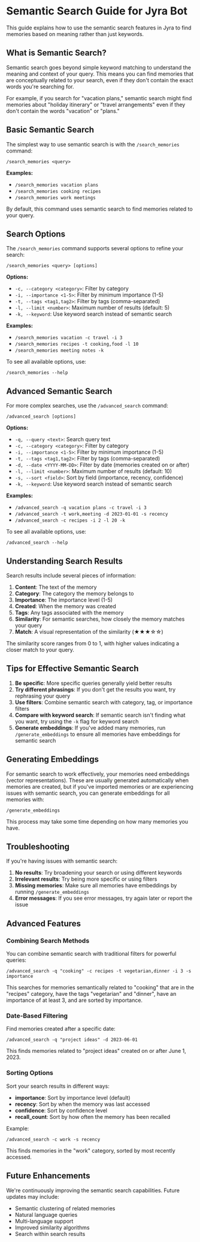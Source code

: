 # Semantic Search Guide for Jyra Bot

This guide explains how to use the semantic search features in Jyra to find memories based on meaning rather than just keywords.

## What is Semantic Search?

Semantic search goes beyond simple keyword matching to understand the meaning and context of your query. This means you can find memories that are conceptually related to your search, even if they don't contain the exact words you're searching for.

For example, if you search for "vacation plans," semantic search might find memories about "holiday itinerary" or "travel arrangements" even if they don't contain the words "vacation" or "plans."

## Basic Semantic Search

The simplest way to use semantic search is with the `/search_memories` command:

```
/search_memories <query>
```

**Examples:**
- `/search_memories vacation plans`
- `/search_memories cooking recipes`
- `/search_memories work meetings`

By default, this command uses semantic search to find memories related to your query.

## Search Options

The `/search_memories` command supports several options to refine your search:

```
/search_memories <query> [options]
```

**Options:**
- `-c, --category <category>`: Filter by category
- `-i, --importance <1-5>`: Filter by minimum importance (1-5)
- `-t, --tags <tag1,tag2>`: Filter by tags (comma-separated)
- `-l, --limit <number>`: Maximum number of results (default: 5)
- `-k, --keyword`: Use keyword search instead of semantic search

**Examples:**
- `/search_memories vacation -c travel -i 3`
- `/search_memories recipes -t cooking,food -l 10`
- `/search_memories meeting notes -k`

To see all available options, use:
```
/search_memories --help
```

## Advanced Semantic Search

For more complex searches, use the `/advanced_search` command:

```
/advanced_search [options]
```

**Options:**
- `-q, --query <text>`: Search query text
- `-c, --category <category>`: Filter by category
- `-i, --importance <1-5>`: Filter by minimum importance (1-5)
- `-t, --tags <tag1,tag2>`: Filter by tags (comma-separated)
- `-d, --date <YYYY-MM-DD>`: Filter by date (memories created on or after)
- `-l, --limit <number>`: Maximum number of results (default: 10)
- `-s, --sort <field>`: Sort by field (importance, recency, confidence)
- `-k, --keyword`: Use keyword search instead of semantic search

**Examples:**
- `/advanced_search -q vacation plans -c travel -i 3`
- `/advanced_search -t work,meeting -d 2023-01-01 -s recency`
- `/advanced_search -c recipes -i 2 -l 20 -k`

To see all available options, use:
```
/advanced_search --help
```

## Understanding Search Results

Search results include several pieces of information:

1. **Content**: The text of the memory
2. **Category**: The category the memory belongs to
3. **Importance**: The importance level (1-5)
4. **Created**: When the memory was created
5. **Tags**: Any tags associated with the memory
6. **Similarity**: For semantic searches, how closely the memory matches your query
7. **Match**: A visual representation of the similarity (★★★☆☆)

The similarity score ranges from 0 to 1, with higher values indicating a closer match to your query.

## Tips for Effective Semantic Search

1. **Be specific**: More specific queries generally yield better results
2. **Try different phrasings**: If you don't get the results you want, try rephrasing your query
3. **Use filters**: Combine semantic search with category, tag, or importance filters
4. **Compare with keyword search**: If semantic search isn't finding what you want, try using the `-k` flag for keyword search
5. **Generate embeddings**: If you've added many memories, run `/generate_embeddings` to ensure all memories have embeddings for semantic search

## Generating Embeddings

For semantic search to work effectively, your memories need embeddings (vector representations). These are usually generated automatically when memories are created, but if you've imported memories or are experiencing issues with semantic search, you can generate embeddings for all memories with:

```
/generate_embeddings
```

This process may take some time depending on how many memories you have.

## Troubleshooting

If you're having issues with semantic search:

1. **No results**: Try broadening your search or using different keywords
2. **Irrelevant results**: Try being more specific or using filters
3. **Missing memories**: Make sure all memories have embeddings by running `/generate_embeddings`
4. **Error messages**: If you see error messages, try again later or report the issue

## Advanced Features

### Combining Search Methods

You can combine semantic search with traditional filters for powerful queries:

```
/advanced_search -q "cooking" -c recipes -t vegetarian,dinner -i 3 -s importance
```

This searches for memories semantically related to "cooking" that are in the "recipes" category, have the tags "vegetarian" and "dinner", have an importance of at least 3, and are sorted by importance.

### Date-Based Filtering

Find memories created after a specific date:

```
/advanced_search -q "project ideas" -d 2023-06-01
```

This finds memories related to "project ideas" created on or after June 1, 2023.

### Sorting Options

Sort your search results in different ways:

- **importance**: Sort by importance level (default)
- **recency**: Sort by when the memory was last accessed
- **confidence**: Sort by confidence level
- **recall_count**: Sort by how often the memory has been recalled

Example:
```
/advanced_search -c work -s recency
```

This finds memories in the "work" category, sorted by most recently accessed.

## Future Enhancements

We're continuously improving the semantic search capabilities. Future updates may include:

- Semantic clustering of related memories
- Natural language queries
- Multi-language support
- Improved similarity algorithms
- Search within search results
